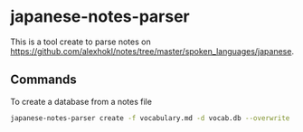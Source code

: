 # japanese-notes-parser

This is a tool create to parse notes on
https://github.com/alexhokl/notes/tree/master/spoken_languages/japanese.

## Commands

To create a database from a notes file

```sh
japanese-notes-parser create -f vocabulary.md -d vocab.db --overwrite
```
